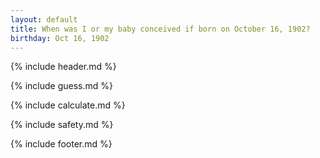 ```yaml
---
layout: default
title: When was I or my baby conceived if born on October 16, 1902?
birthday: Oct 16, 1902
---
```


{% include header.md %}

{% include guess.md %}

{% include calculate.md %}

{% include safety.md %}

{% include footer.md %}



